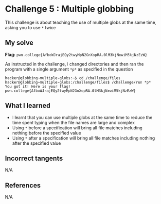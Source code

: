 # Challenge 5 : Multiple globbing
This challenge is about teaching the use of multiple globs at the same time, asking you to use `*` twice

## My solve
**Flag:** `pwn.college{AfboWJrajEQy2twyMpN2GnXopRA.0lM3kjNxwiM5kjNzEzW}`

As instructed in the challenge, I changed directories and then ran the program with a single argument `*p*` as specified in the question
```
hacker@globbing~multiple-globs:~$ cd /challenge/files
hacker@globbing~multiple-globs:/challenge/files$ /challenge/run *p*
You got it! Here is your flag!
pwn.college{AfboWJrajEQy2twyMpN2GnXopRA.0lM3kjNxwiM5kjNzEzW}
```

## What I learned 
- I learnt that you can use multiple globs at the same time to reduce the time spent typing when the file names are large and complex
- Using `*` before a specification will bring all file matches including nothing before the specified value
- Using `*` after a specification will bring all file matches including nothing after the specified value

## Incorrect tangents 
N/A

## References 
N/A
